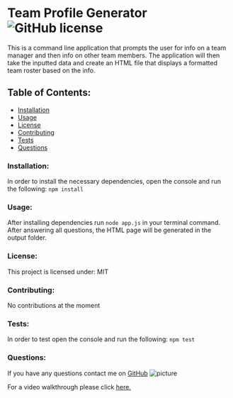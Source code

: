 # Team Profile Generator  ![GitHub license](https://img.shields.io/github/license/Naereen/StrapDown.js.svg)
This is a command line application that prompts the user for info on a team manager and then info on other team members. The application will then take the inputted data and create an HTML file that displays a formatted team roster based on the info.
## Table of Contents:
* [Installation](#installation)
* [Usage](#usage)
* [License](#license)
* [Contributing](#contributing)
* [Tests](#tests)
* [Questions](#questions)
### Installation:
In order to install the necessary dependencies, open the console and run the following:
```npm install```
### Usage:
After installing dependencies run ```node app.js``` in your terminal command. After answering all questions, the HTML page will be generated in the output folder.
### License:
This project is licensed under:
MIT
### Contributing:
No contributions at the moment
### Tests:
In order to test open the console and run the following:
```npm test```
### Questions:
If you have any questions contact me on [GitHub](https://github.com/rroman6292)
![picture](https://github.com/rroman6292.png?size=80)


For a video walkthrough please click [here.](https://youtu.be/YFDqq1aAVio)
